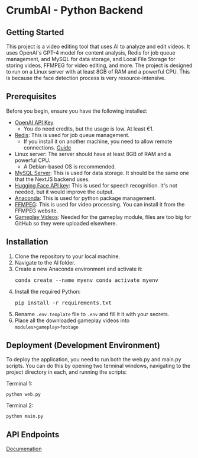 # CrumbAI - Python Backend

## Getting Started

This project is a video editing tool that uses AI to analyze and edit videos. It uses OpenAI's GPT-4 model for content analysis, Redis for job queue management, and MySQL for data storage, and Local File Storage for storing videos, FFMPEG for video editing, and more. The project is designed to run on a Linux server with at least 8GB of RAM and a powerful CPU. This is because the face detection process is very resource-intensive.


## Prerequisites

Before you begin, ensure you have the following installed:
  
  - [OpenAI API Key](https://platform.openai.com/api-keys)
    - You do need credits, but the usage is low. At least €1.
  - [Redis](https://redis.io/docs/latest/operate/oss_and_stack/install/install-redis/install-redis-on-linux/): This is used for job queue management.
    - If you install it on another machine, you need to allow remote connections. [Guide](https://stackoverflow.com/a/19091231)
  - Linux server: The server should have at least 8GB of RAM and a powerful CPU.
    - A Debian-based OS is recommended.
  - [MySQL Server](https://dev.mysql.com/doc/refman/8.3/en/linux-installation.html): This is used for data storage. It should be the same one that the NextJS backend uses.
  - [Hugging Face API key](https://huggingface.co/settings/tokens): This is used for speech recognition. It's not needed, but it would improve the output.
  - [Anaconda](https://docs.anaconda.com/free/anaconda/install/linux/): This is used for python package management.
  - [FFMPEG](https://itsfoss.com/ffmpeg/): This is used for video processing. You can install it from the FFMPEG website.
  - [Gameplay Videos](https://atlantictu-my.sharepoint.com/:f:/g/personal/g00380007_atu_ie/EtTw7Fkr2cBPp9--8FJKkI4BDo6iChzpnxlDzgiWfKmjcw?e=SxVlhr): Needed for the gameplay module, files are too big for GitHub so they were uploaded elsewhere.  

## Installation

1. Clone the repository to your local machine.
2. Navigate to the AI folder.
3. Create a new Anaconda environment and activate it:
   <pre>conda create --name myenv conda activate myenv</pre> 
4. Install the required Python:
   <pre>pip install -r requirements.txt</pre> 
5. Rename ``.env.template`` file to ``.env`` and fill it it with your secrets.
6. Place all the downloaded gameplay videos into ``modules>gameplay>footage``


## Deployment (Development Environment)

To deploy the application, you need to run both the web.py and main.py scripts. You can do this by opening two terminal windows, navigating to the project directory in each, and running the scripts:

Terminal 1:
```
python web.py
```

Terminal 2:
```
python main.py
```

## API Endpoints

[Documenation](https://github.com/HamzDevelopment/CrumbAI/blob/main/BACKEND/AI/api-endpoints.md)


